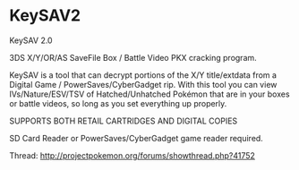 KeySAV2
=======

KeySAV 2.0

3DS X/Y/OR/AS SaveFile Box / Battle Video PKX cracking program.

KeySAV is a tool that can decrypt portions of the X/Y title/extdata from a Digital Game / PowerSaves/CyberGadget rip. 
With this tool you can view IVs/Nature/ESV/TSV of Hatched/Unhatched Pokémon that are in your boxes or battle videos, so long as you set everything up properly.

SUPPORTS BOTH RETAIL CARTRIDGES AND DIGITAL COPIES

SD Card Reader or PowerSaves/CyberGadget game reader required.

Thread:
http://projectpokemon.org/forums/showthread.php?41752

